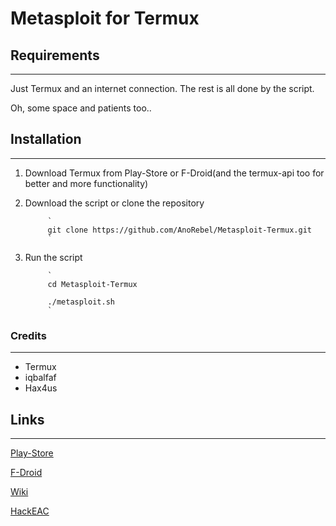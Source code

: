 # Metasploit for Termux


## Requirements
***

Just Termux and an internet connection. The rest is all done by the script.

Oh, some space and patients too..

## Installation
---

1. Download Termux from Play-Store or F-Droid(and the termux-api too for better and more functionality)
2. Download the script or clone the repository

			`
			git clone https://github.com/AnoRebel/Metasploit-Termux.git
			`

3. Run the script


			`
			cd Metasploit-Termux
			
			./metasploit.sh
			`

### Credits
---

* Termux
* iqbalfaf
* Hax4us

## Links
___

[Play-Store](https://play.google.com/store/apps/details?id=com.termux)

[F-Droid](https://f-droid.org/repository/browse/?fdid=com.termux)

[Wiki](https://wiki.termux.com/wiki/)

[HackEAC](https://www.hackeac.com)
